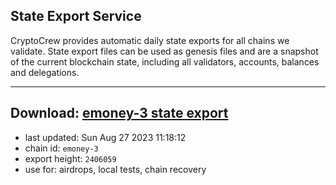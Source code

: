 ## State Export Service
CryptoCrew provides automatic daily state exports for all chains we validate. State export files can be used as genesis files and are a snapshot of the current blockchain state, including all validators, accounts, balances and delegations.

---
**Download: [emoney-3 state export](https://dl.ccvalidators.com/SERVICE/emoney/emoney-3_export_2406059.json)**
---

- last updated: Sun Aug 27 2023 11:18:12
- chain id: `emoney-3`
- export height: `2406059`
- use for: airdrops, local tests, chain recovery
